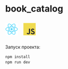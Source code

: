 # book_catalog <p> <img src="https://raw.githubusercontent.com/devicons/devicon/master/icons/react/react-original.svg" alt="React" width="40" height="40" style="vertical-align:middle;"/>  <img src="https://raw.githubusercontent.com/devicons/devicon/master/icons/javascript/javascript-original.svg" alt="JavaScript" width="40" height="40" style="vertical-align:middle; margin-left:10px;"/> </p>

Запуск проекта:

```bash
npm install
npm run dev
